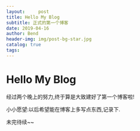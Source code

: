 ```yaml
---
layout:     post
title: Hello My Blog
subtitle: 正式的第一个博客
date: 2019-04-16
author: Bend
header-img: img/post-bg-star.jpg
catalog: true
tags:
---
```


# Hello My Blog
经过两个晚上的努力,终于算是大致建好了第一个博客啦!

小小愿望:以后希望能在博客上多写点东西,记录下.

未完待续~~
